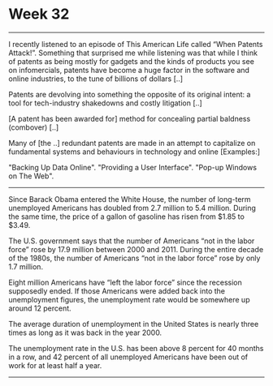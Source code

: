 # Week 32

---

I recently listened to an episode of This American Life called “When
Patents Attack!”. Something that surprised me while listening was that
while I think of patents as being mostly for gadgets and the kinds of
products you see on infomercials, patents have become a huge factor in
the software and online industries, to the tune of billions of dollars
[..]

Patents are devolving into something the opposite of its original
intent: a tool for tech-industry shakedowns and costly litigation [..]

[A patent has been awarded for] method for concealing partial baldness
(combover) [..]

Many of [the ..] redundant patents are made in an attempt to
capitalize on fundamental systems and behaviours in technology and
online [Examples:]

"Backing Up Data Online". "Providing a User Interface". "Pop-up
Windows on The Web".

---

Since Barack Obama entered the White House, the number of long-term
unemployed Americans has doubled from 2.7 million to 5.4
million. During the same time, the price of a gallon of gasoline has
risen from $1.85 to $3.49.

The U.S. government says that the number of Americans “not in the
labor force” rose by 17.9 million between 2000 and 2011.  During the
entire decade of the 1980s, the number of Americans “not in the labor
force” rose by only 1.7 million.

Eight million Americans have “left the labor force” since the
recession supposedly ended.  If those Americans were added back into
the unemployment figures, the unemployment rate would be somewhere up
around 12 percent.

The average duration of unemployment in the United States is nearly
three times as long as it was back in the year 2000.

The unemployment rate in the U.S. has been above 8 percent for 40
months in a row, and 42 percent of all unemployed Americans have been
out of work for at least half a year.

---
